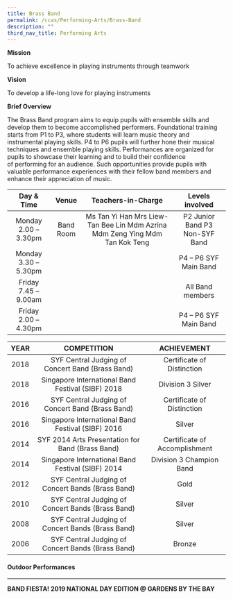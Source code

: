 ```yaml
---
title: Brass Band
permalink: /ccas/Performing-Arts/Brass-Band
description: ""
third_nav_title: Performing Arts
---
```

**Mission**

To achieve excellence in playing instruments through teamwork  

**Vision**

To develop a life-long love for playing instruments  

**Brief Overview**

The Brass Band program aims to equip pupils with ensemble skills and develop them to become accomplished performers. Foundational training starts from P1 to P3, where students will learn music theory and instrumental playing skills. P4 to P6 pupils will further hone their musical techniques and ensemble playing skills. Performances are organized for pupils to showcase their learning and to build their confidence of performing for an audience. Such opportunities provide pupils with valuable performance experiences with their fellow band members and enhance their appreciation of music.

| Day & Time | Venue | Teachers-in-Charge | Levels involved |
|:---:|:---:|:---:|:---:|
| Monday 2.00 – 3.30pm | Band Room |  Ms Tan Yi Han Mrs Liew-Tan Bee Lin Mdm Azrina Mdm Zeng Ying Mdm Tan Kok Teng | P2 Junior Band P3 Non-SYF Band |
| Monday 3.30 – 5.30pm |  |  | P4 – P6 SYF Main Band |
| Friday 7.45 – 9.00am |  |  | All Band members |
| Friday 2.00 – 4.30pm |  |  | P4 – P6 SYF Main Band |


| YEAR | COMPETITION | ACHIEVEMENT |
|:---:|:---:|:---:|
|  2018 |    SYF Central Judging of Concert Band (Brass Band) |  Certificate of Distinction |
|  2018 |    Singapore International Band Festival (SIBF) 2018 |  Division 3 Silver |
|  2016 | SYF Central Judging of Concert Band (Brass Band) |  Certificate of Distinction |
|  2016 | Singapore International Band Festival (SIBF) 2016  |  Silver |
|  2014  | SYF 2014 Arts Presentation for Band (Brass Band) | Certificate of Accomplishment |
| 2014 | Singapore International Band Festival (SIBF) 2014   | Division 3 Champion Band |
|  2012  | SYF Central Judging of Concert Bands (Brass Band) | Gold |
| 2010 | SYF Central Judging of Concert Bands (Brass Band) | Silver |
| 2008 | SYF Central Judging of Concert Bands (Brass Band) | Silver |
| 2006 | SYF Central Judging of Concert Bands (Brass Band) | Bronze |

#### Outdoor Performances
--------------------

**BAND FIESTA! 2019 NATIONAL DAY EDITION @ GARDENS BY THE BAY**
